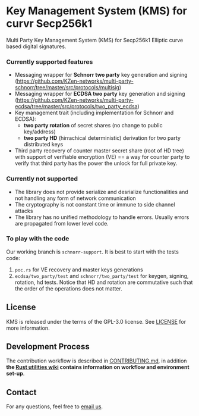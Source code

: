Key Management System (KMS) for curvr Secp256k1 
=====================================
Multi Party Key Management System (KMS) for Secp256k1 Elliptic curve based digital signatures.
 ### Currently supported features 
* Messaging wrapper for **Schnorr two party** key generation and signing (https://github.com/KZen-networks/multi-party-schnorr/tree/master/src/protocols/multisig)
* Messaging wrapper for **ECDSA two party** key generation and signing (https://github.com/KZen-networks/multi-party-ecdsa/tree/master/src/protocols/two_party_ecdsa)
* Key management trait (including implementation for Schnorr and ECDSA):
  * **two party rotation** of secret shares (no change to public key/address) 
  * **two party HD** (hirrachical deterministic) derivation for two party distributed keys
* Third party recovery of counter master secret share (root of HD tree) with support of verifiable encryption (VE) == a way for counter party to verify that third party has the power the unlock for full private key.

### Currently not supported
* The library does not provide serialize and desrialize functionalities and not handling any form of network communication
* The cryptography is not constant time or immune to side channel attacks
* The library has no unified methodology to handle errors. Usually errors are propagated from lower level code. 

### To play with the code 
Our working branch is `schnorr-support`. It is best to start with the tests code:
1. `poc.rs` for VE recovery and master keys generations
2. `ecdsa/two_party/test` and `schnorr/two_party/test` for keygen, signing, rotation, hd tests. Notice that HD and rotation are commutative such that the order of the operations does not matter. 



License
-------
KMS is released under the terms of the GPL-3.0 license. See [LICENSE](LICENSE) for more information.

Development Process
-------------------
The contribution workflow is described in [CONTRIBUTING.md](CONTRIBUTING.md), in addition **the [Rust utilities wiki](https://github.com/KZen-networks/rust-utils/wiki) contains information on workflow and environment set-up**.

Contact
-------------------
For any questions, feel free to [email us](mailto:github@kzencorp.com).
